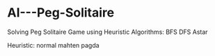 # AI---Peg-Solitaire
Solving Peg Solitaire Game using Heuristic Algorithms:
BFS
DFS
Astar

Heuristic:
normal
mahten
pagda
